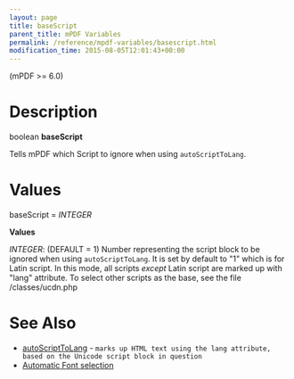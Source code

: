 ```yaml
---
layout: page
title: baseScript
parent_title: mPDF Variables
permalink: /reference/mpdf-variables/basescript.html
modification_time: 2015-08-05T12:01:43+00:00
---
```


<p>(mPDF &gt;= 6.0)</p>

# Description

<p class="manual_block">boolean <b>baseScript</b></p>
<p>Tells mPDF which Script to ignore when using <code>autoScriptToLang</code>.</p>

# Values

<p class="manual_param_dt"><span class="parameter">baseScript</span> = <i><span class="smallblock">INTEGER</span></i><span class="smallblock">&nbsp;</span></p>
<p class="manual_param_dd"><b>Values</b>

<i><span class="smallblock">INTEGER</span></i>: (<span class="smallblock">DEFAULT</span> = 1) Number representing the script block to be ignored when using <code>autoScriptToLang</code>. It is set by default to "1" which is for Latin script. In this mode, all scripts <i>except</i> Latin script are marked up with "lang" attribute. To select other scripts as the base, see the file <span class="filename">/classes/ucdn.php</span></p>

# See Also

<ul>
<li class="manual_boxlist"><a href="{{ "/reference/mpdf-variables/autoscripttolang.html" | prepend: site.baseurl }}">autoScriptToLang</a> - <code><span class="code">marks up HTML text using the lang attribute, based on the Unicode script block in question</code></span></li>
<li class="manual_boxlist"><a href="{{ "/fonts-languages/automatic-font-selection.html" | prepend: site.baseurl }}">Automatic Font selection</a> </li>
</ul>
